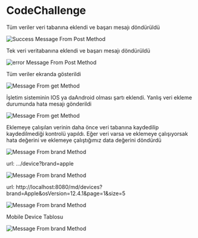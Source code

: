 # CodeChallenge
Tüm veriler veri tabanına eklendi ve başarı mesajı döndürüldü

![Success Message From Post Method](https://github.com/fehimecapar/CodeChallenge/blob/development/Images/saveAll_post.png)

Tek veri veritabanına eklendi ve başarı mesajı döndürüldü 

![error Message From Post Method](https://github.com/fehimecapar/CodeChallenge/blob/development/Images/save_post.png)

Tüm veriler ekranda gösterildi

![Message From get Method](https://github.com/fehimecapar/CodeChallenge/blob/development/Images/getAll.png)

İşletim sisteminin IOS ya daAndroid olması şartı eklendi. Yanlış veri ekleme durumunda hata mesajı gönderildi

![Message From get Method](https://github.com/fehimecapar/CodeChallenge/blob/development/Images/post_error.png)

Eklemeye çalışılan verinin daha önce veri tabanına kaydedilip kaydedilmediği kontrolü yapıldı. Eğer veri varsa ve eklemeye çalışıyorsak hata değerini ve eklemeye çalıştığımız data değerini döndürdü

![Message From brand Method](https://github.com/fehimecapar/CodeChallenge/blob/development/Images/already_has_been_added.png)

url: .../device?brand=apple

![Message From brand Method](https://github.com/fehimecapar/CodeChallenge/blob/development/Images/device_brand.png)


url: http://localhost:8080/md/devices?brand=Apple&osVersion=12.4.1&page=1&size=5

![Message From brand Method](https://github.com/fehimecapar/CodeChallenge/blob/development/Images/brand_os_version.png)

Mobile Device Tablosu

![Message From brand Method](https://github.com/fehimecapar/CodeChallenge/blob/development/Images/mobile_device_table.png)



